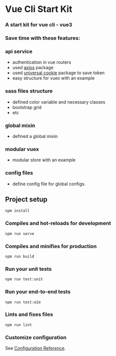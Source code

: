 # Vue Cli Start Kit

### A start kit for vue cli - vue3

### Save time with these features:

### api service
- authentication in vue routers
- used [axios](https://github.com/axios/axios) package 
- used [universal cookie](https://github.com/reactivestack/cookies/tree/master/packages/universal-cookie) package to save token
- easy structure for vuex with an example

### sass files structure
- defined color variable and necessary classes 
- bootstrap grid
- etc
### global mixin 
- defined a global mixin
### modular vuex 
- modular store with an example
### config files  
- define config file for global configs.
## Project setup
```
npm install
```

### Compiles and hot-reloads for development
```
npm run serve
```

### Compiles and minifies for production
```
npm run build
```

### Run your unit tests
```
npm run test:unit
```

### Run your end-to-end tests
```
npm run test:e2e
```

### Lints and fixes files
```
npm run lint
```

### Customize configuration
See [Configuration Reference](https://cli.vuejs.org/config/).
